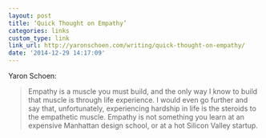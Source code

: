 ```yaml
---
layout: post
title: ‘Quick Thought on Empathy’
categories: links
custom_type: link
link_url: http://yaronschoen.com/writing/quick-thought-on-empathy/
date: '2014-12-29 14:17:09'
---
```

Yaron Schoen:

> Empathy is a muscle you must build, and the only way I know to build that muscle is through life experience. I would even go further and say that, unfortunately, experiencing hardship in life is the steroids to the empathetic muscle. Empathy is not something you learn at an expensive Manhattan design school, or at a hot Silicon Valley startup. 